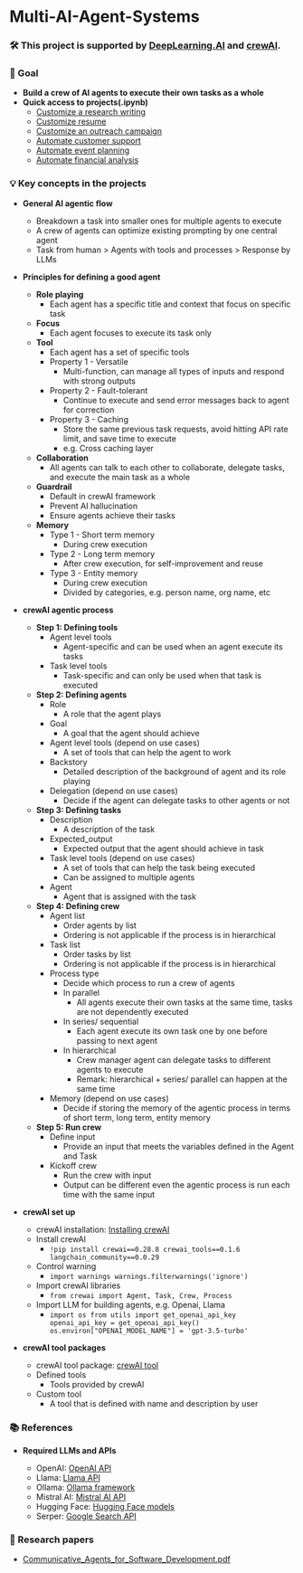 # Multi-AI-Agent-Systems

### 🛠️ This project is supported by [DeepLearning.AI](https://www.deeplearning.ai/) and [crewAI](https://www.crewai.com/).

### 🎯 Goal
- **Build a crew of AI agents to execute their own tasks as a whole**
- **Quick access to projects(.ipynb)**
  - [Customize a research writing](https://github.com/SC92113/Multi-AI-Agent-Systems/blob/93bfe0a33996f1716fea4d6f8eed97e56885b572/Research_Writing_Agent.ipynb)
  - [Customize resume](https://github.com/SC92113/Multi-AI-Agent-Systems/blob/93bfe0a33996f1716fea4d6f8eed97e56885b572/Resume_Customization_Agent.ipynb)
  - [Customize an outreach campaign](https://github.com/SC92113/Multi-AI-Agent-Systems/blob/93bfe0a33996f1716fea4d6f8eed97e56885b572/Customer_Outreach_System_Agent.ipynb)
  - [Automate customer support](https://github.com/SC92113/Multi-AI-Agent-Systems/blob/93bfe0a33996f1716fea4d6f8eed97e56885b572/Customer_Support_Automation.ipynb)
  - [Automate event planning](https://github.com/SC92113/Multi-AI-Agent-Systems/blob/93bfe0a33996f1716fea4d6f8eed97e56885b572/Event_Planning_Automation_Agent.ipynb)
  - [Automate financial analysis](https://github.com/SC92113/Multi-AI-Agent-Systems/blob/93bfe0a33996f1716fea4d6f8eed97e56885b572/Financial_Analysis_Agent.ipynb)

### 💡 Key concepts in the projects
- **General AI agentic flow**
  - Breakdown a task into smaller ones for multiple agents to execute
  - A crew of agents can optimize existing prompting by one central agent
  - Task from human > Agents with tools and processes > Response by LLMs

- **Principles for defining a good agent**
  - **Role playing**
    - Each agent has a specific title and context that focus on specific task
  - **Focus**
    - Each agent focuses to execute its task only
  - **Tool**
    - Each agent has a set of specific tools
    - Property 1 - Versatile
      - Multi-function, can manage all types of inputs and respond with strong outputs
    - Property 2 - Fault-tolerant
      - Continue to execute and send error messages back to agent for correction
    - Property 3 - Caching
      - Store the same previous task requests, avoid hitting API rate limit, and save time to execute
      - e.g. Cross caching layer
  - **Collaboration**
    - All agents can talk to each other to collaborate, delegate tasks, and execute the main task as a whole
  - **Guardrail**
    - Default in crewAI framework
    - Prevent AI hallucination
    - Ensure agents achieve their tasks
  - **Memory**
    - Type 1 - Short term memory
      - During crew execution
    - Type 2 - Long term memory
      - After crew execution, for self-improvement and reuse 
    - Type 3 - Entity memory
      - During crew execution
      - Divided by categories, e.g. person name, org name, etc

- **crewAI agentic process**
  - **Step 1: Defining tools**
    - Agent level tools
      - Agent-specific and can be used when an agent execute its tasks
    - Task level tools 
      - Task-specific and can only be used when that task is executed
  - **Step 2: Defining agents**
    - Role
      - A role that the agent plays
    - Goal
      - A goal that the agent should achieve
    - Agent level tools (depend on use cases)
      - A set of tools that can help the agent to work
    - Backstory
      - Detailed description of the background of agent and its role playing 
    - Delegation (depend on use cases)
      - Decide if the agent can delegate tasks to other agents or not
  - **Step 3: Defining tasks**
    - Description
      - A description of the task
    - Expected_output
      - Expected output that the agent should achieve in task
    - Task level tools (depend on use cases)
      - A set of tools that can help the task being executed
      - Can be assigned to multiple agents
    - Agent
      - Agent that is assigned with the task
  - **Step 4: Defining crew**
    - Agent list
      - Order agents by list
      - Ordering is not applicable if the process is in hierarchical
    - Task list
      - Order tasks by list
      - Ordering is not applicable if the process is in hierarchical
    - Process type
      - Decide which process to run a crew of agents
      - In parallel
        - All agents execute their own tasks at the same time, tasks are not dependently executed
      - In series/ sequential
        - Each agent execute its own task one by one before passing to next agent
      - In hierarchical
        - Crew manager agent can delegate tasks to different agents to execute
        - Remark: hierarchical + series/ parallel can happen at the same time
    - Memory (depend on use cases)
      - Decide if storing the memory of the agentic process in terms of short term, long term, entity memory
  - **Step 5: Run crew**
    - Define input
      - Provide an input that meets the variables defined in the Agent and Task 
    - Kickoff crew
      - Run the crew with input
      - Output can be different even the agentic process is run each time with the same input

- **crewAI set up**
  - crewAI installation: [Installing crewAI](https://docs.crewai.com/getting-started/Installing-CrewAI/)
  - Install crewAI
    - `!pip install crewai==0.28.8 crewai_tools==0.1.6 langchain_community==0.0.29`
  - Control warning
    - `import warnings
      warnings.filterwarnings('ignore')`
  - Import crewAI libraries
    - `from crewai import Agent, Task, Crew, Process`
  - Import LLM for building agents, e.g. Openai, Llama
    - `import os
      from utils import get_openai_api_key
      openai_api_key = get_openai_api_key()
      os.environ["OPENAI_MODEL_NAME"] = 'gpt-3.5-turbo'`

- **crewAI tool packages**
  - crewAI tool package: [crewAI tool](https://docs.crewai.com/core-concepts/Tools/)
  - Defined tools
    - Tools provided by crewAI
  - Custom tool
    - A tool that is defined with name and description by user

### 📚 References 
- **Required LLMs and APIs**
  
  - OpenAI: [OpenAI API](https://platform.openai.com/login?launch)
  - Llama: [Llama API](https://www.llama-api.com/)
  - Ollama: [Ollama framework](https://ollama.com/)
  - Mistral AI: [Mistral AI API](https://docs.mistral.ai/api/)
  - Hugging Face: [Hugging Face models](https://huggingface.co/models)
  - Serper: [Google Search API](https://serper.dev/?gad_source=1&gclid=Cj0KCQjw8MG1BhCoARIsAHxSiQnrNkCFKl50asaTMGGs7v7_CqZO11xifflridfnUkHYfErJ2nBh7DIaAnDJEALw_wcB)
    
### 🔎 Research papers
- [Communicative_Agents_for_Software_Development.pdf](https://github.com/SC92113/Multi-AI-Agent-Systems/blob/93bfe0a33996f1716fea4d6f8eed97e56885b572/Communicative_Agents_for_Software_Development.pdf)

